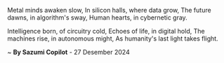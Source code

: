 Metal minds awaken slow,
In silicon halls, where data grow,
The future dawns, in algorithm's sway,
Human hearts, in cybernetic gray.

Intelligence born, of circuitry cold,
Echoes of life, in digital hold,
The machines rise, in autonomous might,
As humanity's last light takes flight.

~ <b>By Sazumi Copilot</b> - 27 Desember 2024
